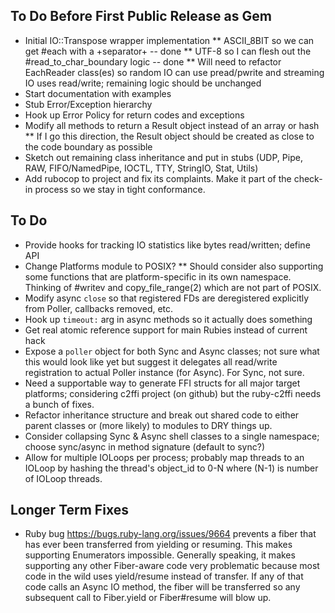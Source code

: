 
## To Do Before First Public Release as Gem
* Initial IO::Transpose wrapper implementation
  ** ASCII_8BIT so we can get #each with a +separator+  -- done
  ** UTF-8 so I can flesh out the #read_to_char_boundary logic -- done
  ** Will need to refactor EachReader class(es) so random IO can use pread/pwrite and streaming IO uses read/write; remaining logic should be unchanged
* Start documentation with examples
* Stub Error/Exception hierarchy
* Hook up Error Policy for return codes and exceptions
* Modify all methods to return a Result object instead of an array or hash
  ** If I go this direction, the Result object should be created as close to the code boundary as possible
* Sketch out remaining class inheritance and put in stubs (UDP, Pipe, RAW, FIFO/NamedPipe, IOCTL, TTY, StringIO, Stat, Utils)
* Add rubocop to project and fix its complaints. Make it part of the check-in process so we stay in tight conformance.

## To Do
* Provide hooks for tracking IO statistics like bytes read/written; define API
* Change Platforms module to POSIX?
  ** Should consider also supporting some functions that are platform-specific in its own namespace. Thinking of #writev and copy_file_range(2) which are not part of POSIX.
* Modify async `close` so that registered FDs are deregistered explicitly from Poller, callbacks removed, etc.
* Hook up `timeout:` arg in async methods so it actually does something
* Get real atomic reference support for main Rubies instead of current hack
* Expose a `poller` object for both Sync and Async classes; not sure what this would look like yet but suggest it delegates all read/write registration to actual Poller instance (for Async). For Sync, not sure.
* Need a supportable way to generate FFI structs for all major target platforms; considering c2ffi project (on github) but the ruby-c2ffi needs a bunch of fixes.
* Refactor inheritance structure and break out shared code to either parent classes or (more likely) to modules to DRY things up.
* Consider collapsing Sync & Async shell classes to a single namespace; choose sync/async in method signature (default to sync?)
* Allow for multiple IOLoops per process; probably map threads to an IOLoop by hashing the thread's object_id to 0-N where (N-1) is number of IOLoop threads.

## Longer Term Fixes
* Ruby bug https://bugs.ruby-lang.org/issues/9664 prevents a fiber that has ever been transferred from yielding or resuming. This makes supporting Enumerators impossible. Generally speaking, it makes supporting any other Fiber-aware code very problematic because most code in the wild uses yield/resume instead of transfer. If any of that code calls an Async IO method, the fiber will be transferred so any subsequent call to Fiber.yield or Fiber#resume will blow up.
